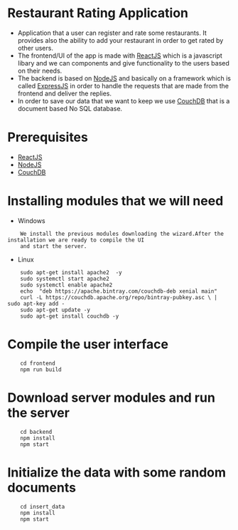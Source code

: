 # Restaurant Rating Application

* Application that a user can register and rate some restaurants. It provides also the ability to 
add your restaurant in order to get rated by other users.
* The frontend/UI of the app is made with  [ReactJS](https://reactjs.org/) which is a javascript libary and 
we can components and give functionality to the users based on their needs.
* The backend is based on [NodeJS](https://nodejs.org/en/) and basically on a framework which is called [ExpressJS](https://expressjs.com/) in order to handle the requests that are made from the frontend and deliver the replies.
* In order to save our data that we want to keep we use [CouchDB](http://couchdb.apache.org/) that is a document based
No SQL database.

# Prerequisites
* [ReactJS](https://reactjs.org/)
* [NodeJS](https://nodejs.org/en/)
* [CouchDB](http://couchdb.apache.org/)

# Installing modules that we will need

* Windows
```
    We install the previous modules downloading the wizard.After the installation we are ready to compile the UI 
    and start the server.
```
* Linux
```
    sudo apt-get install apache2  -y
    sudo systemctl start apache2
    sudo systemctl enable apache2
    echo  "deb https://apache.bintray.com/couchdb-deb xenial main"
    curl -L https://couchdb.apache.org/repo/bintray-pubkey.asc \ | sudo apt-key add -
    sudo apt-get update -y
    sudo apt-get install couchdb -y
```

# Compile the user interface
```
    cd frontend
    npm run build
```
# Download server modules and run the server
```
    cd backend
    npm install
    npm start
```
# Initialize the data with some random documents
```
    cd insert_data
    npm install
    npm start
```


